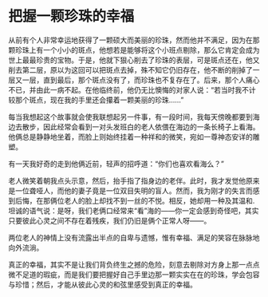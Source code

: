 # 把握一颗珍珠的幸福

从前有个人非常幸运地获得了一颗硕大而美丽的珍珠，然而他并不满足，因为在那颗珍珠上有一个小小的斑点，他想若是能够将这个小班点剔除，那么它肯定会成为世上最最珍贵的宝物。于是，他就下狠心削去了珍珠的表层，可是斑点还在，他又削去第二层，原以为这回可以把斑点去掉，殊不知它仍旧存在，他不断的削掉了一层又一层，直到最后，那个斑点没有了，而珍珠也不复存在了。后来，那个人痛心不已，并由此一病不起。在他临终前，他仍无比懊悔的对家人说：“若当时我不计较那个斑点，现在我的手里还会攥着一颗美丽的珍珠……” 

每当我想起这个故事就会使我联想起另一件事，有一段时间，我每天傍晚都要到海边去散步，因此经常会看到一对头发班白的老人依偎在海边的一条长椅子上看海。他俩总是静静地坐着，而脸上则始终挂着一种祥和的微笑，宛如一尊神态安详的雕塑。 

有一天我好奇的走到他俩近前，轻声的招呼道：“你们也喜欢看海么？” 

老人微笑着朝我点头示意，然后，抬手指了指身边的老伴。此时，我才发觉他原来是一位聋哑人，而他的妻子竟是一位双目失明的盲人。然而，我为刚才的失言而感到后悔，在那俩位老人的脸上却找不到一丝的不悦。相反，她却用一种及其温和. 坦诚的语气说：是呀，我们老俩口经常来“看”海的——你一定会感到奇怪吧，其实只要彼此心灵之间不存在着残疾，我们仍旧是俩个正常人呀——。 

两位老人的神情上没有流露出半点的自卑与遗憾，惟有幸福、满足的笑容在脉脉地向外流淌。 

真正的幸福，其实不是让我们背负终生之撼的危险，刻意去剔除对方身上那一点点微不足道的瑕疵，而是我们要把握好自己手里边那一颗实实在在的珍珠，学会包容与珍惜；然后，才能从彼此心灵的和弦里感受到真正的幸福。
 